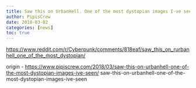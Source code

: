 ```yaml
---
title: Saw this on UrbanHell. One of the most dystopian images I-ve seen
author: PipisCrew
date: 2018-03-02
categories: [news]
toc: true
---
```


https://www.reddit.com/r/Cyberpunk/comments/818eaf/saw_this_on_rurbanhell_one_of_the_most_dystopian/

origin - https://www.pipiscrew.com/2018/03/saw-this-on-urbanhell-one-of-the-most-dystopian-images-ive-seen/ saw-this-on-urbanhell-one-of-the-most-dystopian-images-ive-seen